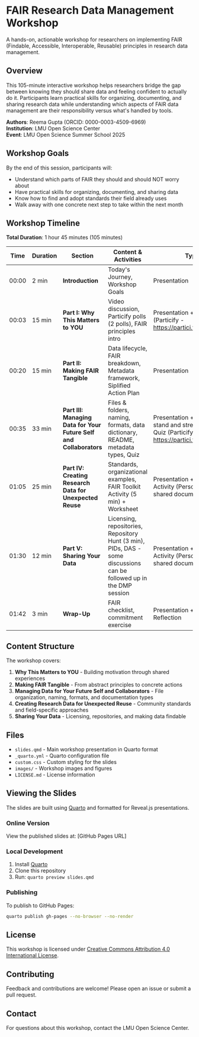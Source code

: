# FAIR Research Data Management Workshop

A hands-on, actionable workshop for researchers on implementing FAIR (Findable, Accessible, Interoperable, Reusable) principles in research data management.

## Overview

This 105-minute interactive workshop helps researchers bridge the gap between knowing they should share data and feeling confident to actually do it. Participants learn practical skills for organizing, documenting, and sharing research data while understanding which aspects of FAIR data management are their responsibility versus what's handled by tools.

**Authors**: Reema Gupta (ORCID: 0000-0003-4509-6969)  
**Institution**: LMU Open Science Center  
**Event**: LMU Open Science Summer School 2025

## Workshop Goals

By the end of this session, participants will:
- Understand which parts of FAIR they should and should NOT worry about
- Have practical skills for organizing, documenting, and sharing data
- Know how to find and adopt standards their field already uses
- Walk away with one concrete next step to take within the next month

## Workshop Timeline

**Total Duration**: 1 hour 45 minutes (105 minutes)

| Time | Duration | Section | Content & Activities | Type |
|------|----------|---------|---------------------|------|
| 00:00 | 2 min | **Introduction** | Today's Journey, Workshop Goals | Presentation |
| 00:03 | 15 min | **Part I: Why This Matters to YOU** | Video discussion, Particify polls (2 polls), FAIR principles intro | Presentation + Polls (Particify - https://partici.fi/17172630) |
| 00:20 | 15 min | **Part II: Making FAIR Tangible** | Data lifecycle, FAIR breakdown, Metadata framework, Siplified Action Plan | Presentation |
| 00:35 | 33 min | **Part III: Managing Data for Your Future Self and Collaborators** | Files & folders, naming, formats, data dictionary, README, metadata types, Quiz | Presentation + 3 minute stand and stretch break + Quiz (Particify - https://partici.fi/17172630)|
| 01:05 | 25 min | **Part IV: Creating Research Data for Unexpected Reuse** | Standards, organizational examples, FAIR Toolkit Activity (5 min) + Worksheet | Presentation + Worksheet Activity (Personal note or shared document) |
| 01:30 | 12 min | **Part V: Sharing Your Data** | Licensing, repositories, Repository Hunt (3 min), PIDs, DAS - some discussions can be followed up in the DMP session | Presentation + Worksheet Activity (Personal note or shared document) |
| 01:42 | 3 min | **Wrap-Up** | FAIR checklist, commitment exercise | Presentation + Self-Reflection |


## Content Structure

The workshop covers:

1. **Why This Matters to YOU** - Building motivation through shared experiences
2. **Making FAIR Tangible** - From abstract principles to concrete actions  
3. **Managing Data for Your Future Self and Collaborators** - File organization, naming, formats, and documentation types
4. **Creating Research Data for Unexpected Reuse** - Community standards and field-specific approaches
5. **Sharing Your Data** - Licensing, repositories, and making data findable

## Files

- `slides.qmd` - Main workshop presentation in Quarto format
- `_quarto.yml` - Quarto configuration file
- `custom.css` - Custom styling for the slides
- `images/` - Workshop images and figures
- `LICENSE.md` - License information

## Viewing the Slides

The slides are built using [Quarto](https://quarto.org/) and formatted for Reveal.js presentations.

### Online Version
View the published slides at: [GitHub Pages URL]

### Local Development
1. Install [Quarto](https://quarto.org/docs/get-started/)
2. Clone this repository
3. Run: `quarto preview slides.qmd`

### Publishing
To publish to GitHub Pages:
```bash
quarto publish gh-pages --no-browser --no-render
```

## License

This workshop is licensed under [Creative Commons Attribution 4.0 International License](LICENSE.md).

## Contributing

Feedback and contributions are welcome! Please open an issue or submit a pull request.

## Contact

For questions about this workshop, contact the LMU Open Science Center.